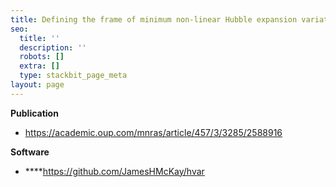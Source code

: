 ```yaml
---
title: Defining the frame of minimum non-linear Hubble expansion variation
seo:
  title: ''
  description: ''
  robots: []
  extra: []
  type: stackbit_page_meta
layout: page
---
```

**Publication**

*   <https://academic.oup.com/mnras/article/457/3/3285/2588916>

**Software**

*   ****<https://github.com/JamesHMcKay/hvar>
